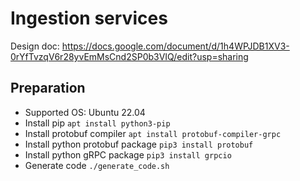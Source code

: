 # Ingestion services
Design doc: https://docs.google.com/document/d/1h4WPJDB1XV3-0rYfTvzqV6r28yvEmMsCnd2SP0b3VIQ/edit?usp=sharing

## Preparation
 - Supported OS: Ubuntu 22.04
 - Install pip ```apt install python3-pip```
 - Install protobuf compiler ```apt install protobuf-compiler-grpc```
 - Install python protobuf package ```pip3 install protobuf```
 - Install python gRPC package ```pip3 install grpcio```
 - Generate code ```./generate_code.sh ```
